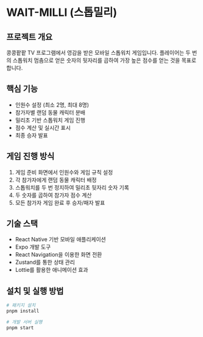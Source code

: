 # WAIT-MILLI (스톱밀리)

## 프로젝트 개요

콩콩팥팥 TV 프로그램에서 영감을 받은 모바일 스톱워치 게임입니다. 플레이어는 두 번의 스톱워치 멈춤으로 얻은 숫자의 뒷자리를 곱하여 가장 높은 점수를 얻는 것을 목표로 합니다.

## 핵심 기능

- 인원수 설정 (최소 2명, 최대 8명)
- 참가자별 랜덤 동물 캐릭터 분배
- 밀리초 기반 스톱워치 게임 진행
- 점수 계산 및 실시간 표시
- 최종 승자 발표

## 게임 진행 방식

1. 게임 준비 화면에서 인원수와 게임 규칙 설정
2. 각 참가자에게 랜덤 동물 캐릭터 배정
3. 스톱워치를 두 번 정지하여 밀리초 뒷자리 숫자 기록
4. 두 숫자를 곱하여 참가자 점수 계산
5. 모든 참가자 게임 완료 후 승자/패자 발표

## 기술 스택

- React Native 기반 모바일 애플리케이션
- Expo 개발 도구
- React Navigation을 이용한 화면 전환
- Zustand를 통한 상태 관리
- Lottie를 활용한 애니메이션 효과

## 설치 및 실행 방법

```bash
# 패키지 설치
pnpm install

# 개발 서버 실행
pnpm start
```
